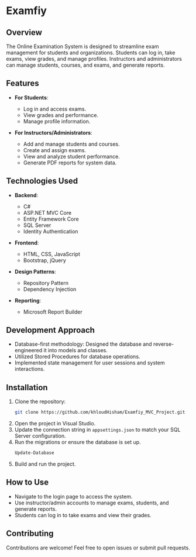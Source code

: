 # Examfiy

## Overview  
The Online Examination System is designed to streamline exam management for students and organizations. Students can log in, take exams, view grades, and manage profiles. Instructors and administrators can manage students, courses, and exams, and generate reports.

## Features  
- **For Students**:  
  - Log in and access exams.  
  - View grades and performance.  
  - Manage profile information.  

- **For Instructors/Administrators**:  
  - Add and manage students and courses.  
  - Create and assign exams.  
  - View and analyze student performance.  
  - Generate PDF reports for system data.  

## Technologies Used  
- **Backend**:  
  - C#  
  - ASP.NET MVC Core  
  - Entity Framework Core  
  - SQL Server  
  - Identity Authentication  

- **Frontend**:  
  - HTML, CSS, JavaScript  
  - Bootstrap, jQuery  

- **Design Patterns**:  
  - Repository Pattern  
  - Dependency Injection  

- **Reporting**:  
  - Microsoft Report Builder  

## Development Approach  
- Database-first methodology: Designed the database and reverse-engineered it into models and classes.  
- Utilized Stored Procedures for database operations.  
- Implemented state management for user sessions and system interactions.

## Installation  
1. Clone the repository:  
   ```bash
   git clone https://github.com/khloudHisham/Examfiy_MVC_Project.git
   ```
2. Open the project in Visual Studio.  
3. Update the connection string in `appsettings.json` to match your SQL Server configuration.  
4. Run the migrations or ensure the database is set up.  
   ```bash
   Update-Database
   ```
5. Build and run the project.  

## How to Use  
- Navigate to the login page to access the system.  
- Use instructor/admin accounts to manage exams, students, and generate reports.  
- Students can log in to take exams and view their grades.

## Contributing  
Contributions are welcome! Feel free to open issues or submit pull requests.


